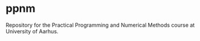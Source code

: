 # ppnm
Repository for the Practical Programming and Numerical Methods course at University of Aarhus.
